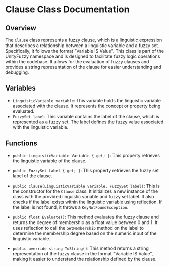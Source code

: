 # Clause Class Documentation

## Overview
The `Clause` class represents a fuzzy clause, which is a linguistic expression that describes a relationship between a linguistic variable and a fuzzy set. Specifically, it follows the format "Variable IS Value". This class is part of the UnityFuzzy namespace and is designed to facilitate fuzzy logic operations within the codebase. It allows for the evaluation of fuzzy clauses and provides a string representation of the clause for easier understanding and debugging.

## Variables
- `LinguisticVariable variable`: This variable holds the linguistic variable associated with the clause. It represents the concept or property being evaluated.
- `FuzzySet label`: This variable contains the label of the clause, which is represented as a fuzzy set. The label defines the fuzzy value associated with the linguistic variable.

## Functions
- `public LinguisticVariable Variable { get; }`: This property retrieves the linguistic variable of the clause.

- `public FuzzySet Label { get; }`: This property retrieves the fuzzy set label of the clause.

- `public Clause(LinguisticVariable variable, FuzzySet label)`: This is the constructor for the `Clause` class. It initializes a new instance of the class with the provided linguistic variable and fuzzy set label. It also checks if the label exists within the linguistic variable using reflection. If the label is not found, it throws a `KeyNotFoundException`.

- `public float Evaluate()`: This method evaluates the fuzzy clause and returns the degree of membership as a float value between 0 and 1. It uses reflection to call the `GetMembership` method on the label to determine the membership degree based on the numeric input of the linguistic variable.

- `public override string ToString()`: This method returns a string representation of the fuzzy clause in the format "Variable IS Value", making it easier to understand the relationship defined by the clause.